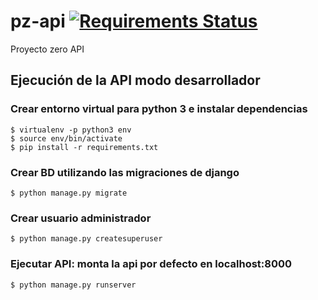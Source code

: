 # pz-api [![Requirements Status](https://requires.io/github/huelva-developers/pz-api/requirements.svg?branch=master)](https://requires.io/github/huelva-developers/pz-api/requirements/?branch=master)

Proyecto zero API

## Ejecución de la API modo desarrollador

### Crear entorno virtual para python 3 e instalar dependencias

```
$ virtualenv -p python3 env
$ source env/bin/activate
$ pip install -r requirements.txt
```

### Crear BD utilizando las migraciones de django

```
$ python manage.py migrate
```

### Crear usuario administrador

```
$ python manage.py createsuperuser
```

### Ejecutar API: monta la api por defecto en localhost:8000

```
$ python manage.py runserver
```
